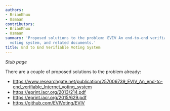 ```yaml
---
authors:
- BrianKhuu
- Usmaan
contributors:
- BrianKhuu
- Usmaan
summary: 'Proposed solutions to the problem: EVIV An end-to-end verifiable Internet
  voting system, and related documents.'
title: End to End Verifiable Voting System
---
```


*Stub page*

There are a couple of proposed solutions to the problem already:

- <https://www.researchgate.net/publication/257006739_EVIV_An_end-to-end_verifiable_Internet_voting_system>
- <https://eprint.iacr.org/2013/214.pdf>
- <https://eprint.iacr.org/2015/629.pdf>
- <https://github.com/EVIVoting/EVIV>